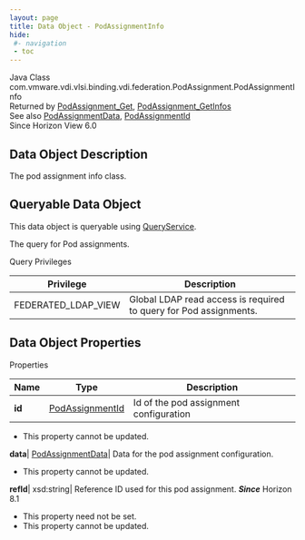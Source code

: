 ```yaml
---
layout: page
title: Data Object - PodAssignmentInfo
hide:
 #- navigation
 - toc
---
```






Java Class
    com.vmware.vdi.vlsi.binding.vdi.federation.PodAssignment.PodAssignmentInfo  
Returned by
     [PodAssignment_Get](vdi.federation.PodAssignment.md#get), [PodAssignment_GetInfos](vdi.federation.PodAssignment.md#getInfos)  
See also
     [PodAssignmentData](vdi.federation.PodAssignment.PodAssignmentData.md), [PodAssignmentId](vdi.entity.PodAssignmentId.md)  
Since 
    Horizon View 6.0

## Data Object Description 

The pod assignment info class. 

##  Queryable Data Object 

This data object is queryable using [QueryService](vdi.query.QueryService.md "QueryService"). 

The query for Pod assignments. 

Query Privileges 

Privilege |  Description   
---|---  
FEDERATED_LDAP_VIEW|  Global LDAP read access is required to query for Pod assignments.   
  


## Data Object Properties

Properties

Name |  Type |  Description   
---|---|---  
**id**| [PodAssignmentId](vdi.entity.PodAssignmentId.md)|  Id of the pod assignment configuration   


* This property cannot be updated.

  
**data**| [PodAssignmentData](vdi.federation.PodAssignment.PodAssignmentData.md)|  Data for the pod assignment configuration.   


* This property cannot be updated.

  
**refId**|  xsd:string|  Reference ID used for this pod assignment.  **_Since_** Horizon 8.1  


* This property need not be set.
* This property cannot be updated.

  
  
  
 
  
  

